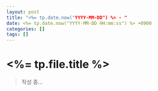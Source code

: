 ```yaml
---
layout: post
title: "<%= tp.date.now("YYYY-MM-DD") %> - " 
date: <%= tp.date.now("YYYY-MM-DD HH:mm:ss") %> +0900
categories: []
tags: []
---
```



# <%= tp.file.title %>

> 작성 중...